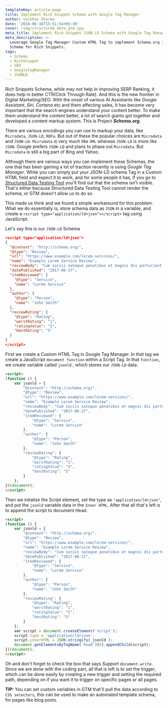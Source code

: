 ```yaml
---
templateKey: article-page
title: Implement Rich Snippet Schema with Google Tag Manager
author: Vaibhav Sharma
date: '2018-06-16T15:51:54+05:30'
cover: /img/structured_data_gtm.jpg
meta_title: Implement Rich Snippet JSON LD Schema with Google Tag Manager
meta_description: >-
  Leverage Google Tag Manager Custom HTML Tag to implement Schema.org JSON-LD
  Schema for Rich Snippets.
tags:
  - Schema
  - RichSnippet
  - SEO
  - GoogleTagManager
  - JSONLD
---
```

Rich Snippets Schema, while may not help in improving SERP Ranking, it does help in better CTR(Click Through Rate). And this is the new frontier in Digital Marketing/SEO. With the onset of various AI Assistants like _Google Assistant_, _Siri_, _Cortana_ etc and them affecting sales, It has become very important that the search engines understand your content better. To make them understand the content better, a lot of search giants got together and developed a content markup system. This is Project **_Schema.org_**.

There are various encodings you can use to markup your data, like `Microdata`, `JSON-LD`, `RDFa`. But out of these the popular choices are `Microdata` and `JSON-LD`. `Microdata` is very much like `XML` whereas `JSON-LD` is more like `JSON`. Google prefers `JSON-LD` and plans to phase out `Microdata`. But `Microdata` is still a big part of Bing and Yahoo.

Although there are various ways you can implement these Schemas, the one that has been gaining a lot of traction recently is using _Google Tag Manager_. While you can simply put your JSON-LD schema Tag in a Custom HTML field and expect it to work, and for some people it has, if you go to [Structured Data Testing Tool](https://search.google.com/structured-data/testing-tool/) you'll find out that the schema isn't visible. That's either because Structured Data Testing Tool cannot render the schema, or GTM doesn't allow us to do so.

This made us think and we found a simple workaround for this problem. What we do essentially is, store schema data as `JSON` in a variable, and create a `<script type="application/ld+json"></script>` tag using JavaScript.

Let's say this is our `JSON-LD` Schema

```json
<script type="application/ld+json">
{
  "@context": "http://schema.org/",
  "@type": "Review",
  "url": "https://www.example.com/lorem-services/",
  "name": "Example Lorem Service Review",
  "reviewBody": "Cum sociis natoque penatibus et magnis dis parturient montes, nascetur ridiculus mus. Aenean eu leo quam. Pellentesque ornare sem lacinia quam venenatis vestibulum. Sed posuere consectetur est at lobortis. Cras mattis consectetur purus sit amet fermentum.",
  "datePublished": "2017-06-27",
  "itemReviewed": {
    "@type": "Service",
    "name": "Lorem Service"
  },
  "author": {
    "@type": "Person",
    "name": "John Smith"
  },
  "reviewRating": {
    "@type": "Rating",
    "worstRating": "1",
    "ratingValue": "5",
    "bestRating": "5"
  }
}
</script>
```

First we create a Custom HTML Tag in Google Tag Manager. In that tag we create a JavaScript `document function` within a Script Tag. In that `function`, we create variable called `jsonld` , which stores our `JSON-LD` data.

```html
<script>
(function () {
    var jsonld = {
        "@context": "http://schema.org/",
        "@type": "Review",
        "url": "https://www.example.com/lorem-services/",
        "name": "Example Lorem Service Review",
        "reviewBody": "Cum sociis natoque penatibus et magnis dis parturient montes, nascetur ridiculus mus. Aenean eu leo quam. Pellentesque ornare sem lacinia quam venenatis vestibulum. Sed posuere consectetur est at lobortis. Cras mattis consectetur purus sit amet fermentum.",
        "datePublished": "2017-06-27",
        "itemReviewed": {
            "@type": "Service",
            "name": "Lorem Service"
        },
        "author": {
            "@type": "Person",
            "name": "John Smith"
        },
        "reviewRating": {
            "@type": "Rating",
            "worstRating": "1",
            "ratingValue": "5",
            "bestRating": "5"
        }
    };
})(document);
</script>
```

Then we initalize the Script element, set the type as `"application/ld+json"`, and put the `jsonld` variable data in the  `Inner HTML`. After that all that's left is to append the script to document Head.

```html
<script>
(function () {
    var jsonld = {
        "@context": "http://schema.org/",
        "@type": "Review",
        "url": "https://www.example.com/lorem-services/",
        "name": "Example Lorem Service Review",
        "reviewBody": "Cum sociis natoque penatibus et magnis dis parturient montes, nascetur ridiculus mus. Aenean eu leo quam. Pellentesque ornare sem lacinia quam venenatis vestibulum. Sed posuere consectetur est at lobortis. Cras mattis consectetur purus sit amet fermentum.",
        "datePublished": "2017-06-27",
        "itemReviewed": {
            "@type": "Service",
            "name": "Lorem Service"
        },
        "author": {
            "@type": "Person",
            "name": "John Smith"
        },
        "reviewRating": {
            "@type": "Rating",
            "worstRating": "1",
            "ratingValue": "5",
            "bestRating": "5"
        }
    };
    var script = document.createElement('script');
    script.type = 'application/ld+json';
    script.innerHTML = JSON.stringify( jsonld );
    document.getElementsByTagName('head')[0].appendChild(script);
})(document);
</script>
```

Oh and don't forget to check the box that says _Support `document.write`_.
Since we are done with the coding part, all that is left is to set the trigger, which can be done easily by creating a new trigger and setting the required path, depending on if you want it to trigger on specific pages or all pages.

**TIP:** You can set custom variables in GTM that'll pull the data according to `CSS selectors`, this can be used to make an automated template schema, for pages like blog posts.
